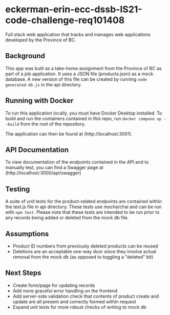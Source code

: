 # eckerman-erin-ecc-dssb-IS21-code-challenge-req101408
Full stack web application that tracks and manages web applications developed by the Province of BC.

## Background
This app was built as a take-home assignment from the Province of BC as part of a job application. It uses a JSON file (products.json) as a mock database. A new version of this file can be created by running `node generated-db.js` in the api directory.

## Running with Docker
To run this application locally, you must have Docker Desktop installed. To build and run the containers contained in this repo, run `docker compose up --build` from the root of the repository.

The application can then be found at (http://localhost:3001).

## API Documentation
To view documentation of the endpoints contained in the API and to manually test, you can find a Swagger page at (http://localhost:3000/api/swagger)

## Testing
A suite of unit tests for the product-related endpoints are contained within the test.js file in api directory. These tests use mocha/chai and can be run with `npm test`. Please note that these tests are intended to be run prior to any records being added or deleted from the mock db file.

## Assumptions
- Product ID numbers from previously deleted products can be reused
- Deletions are an acceptable one-way door since they involve actual removal from the mock db (as opposed to toggling a "deleted" bit)

## Next Steps
- Create form/page for updating records
- Add more graceful error handling on the frontend
- Add server-side validation check that contents of product create and update are all present and correctly formed within request
- Expand unit tests for more robust checks of writing to mock db

